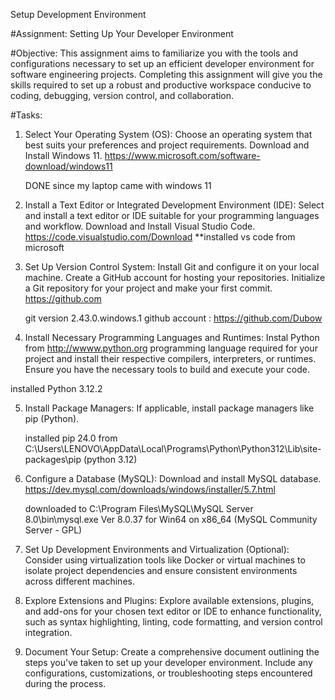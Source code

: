 
Setup Development Environment

#Assignment: Setting Up Your Developer Environment

#Objective:
This assignment aims to familiarize you with the tools and configurations necessary to set up an efficient developer environment for software engineering projects. Completing this assignment will give you the skills required to set up a robust and productive workspace conducive to coding, debugging, version control, and collaboration.

#Tasks:

1. Select Your Operating System (OS):
   Choose an operating system that best suits your preferences and project requirements. Download and Install Windows 11. https://www.microsoft.com/software-download/windows11

    DONE since my laptop came with windows 11

2. Install a Text Editor or Integrated Development Environment (IDE):
   Select and install a text editor or IDE suitable for your programming languages and workflow. Download and Install Visual Studio Code. https://code.visualstudio.com/Download
   **installed vs code from microsoft

3. Set Up Version Control System:
   Install Git and configure it on your local machine. Create a GitHub account for hosting your repositories. Initialize a Git repository for your project and make your first commit. https://github.com

   git version 2.43.0.windows.1
   github account : https://github.com/Dubow


4. Install Necessary Programming Languages and Runtimes:
  Instal Python from http://wwww.python.org programming language required for your project and install their respective compilers, interpreters, or runtimes. Ensure you have the necessary tools to build and execute your code.

  installed Python 3.12.2


5. Install Package Managers:
   If applicable, install package managers like pip (Python).

   installed pip 24.0 from C:\Users\LENOVO\AppData\Local\Programs\Python\Python312\Lib\site-packages\pip (python 3.12)

6. Configure a Database (MySQL):
   Download and install MySQL database. https://dev.mysql.com/downloads/windows/installer/5.7.html

   downloaded to C:\Program Files\MySQL\MySQL Server 8.0\bin\mysql.exe  Ver 8.0.37 for Win64 on x86_64 (MySQL Community Server - GPL)


7. Set Up Development Environments and Virtualization (Optional):
   Consider using virtualization tools like Docker or virtual machines to isolate project dependencies and ensure consistent environments across different machines.

8. Explore Extensions and Plugins:
   Explore available extensions, plugins, and add-ons for your chosen text editor or IDE to enhance functionality, such as syntax highlighting, linting, code formatting, and version control integration.

9. Document Your Setup:
    Create a comprehensive document outlining the steps you've taken to set up your developer environment. Include any configurations, customizations, or troubleshooting steps encountered during the process. 

